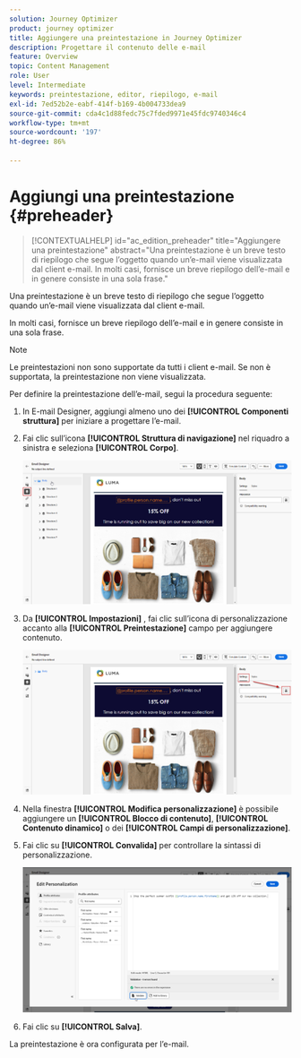 ```yaml
---
solution: Journey Optimizer
product: journey optimizer
title: Aggiungere una preintestazione in Journey Optimizer
description: Progettare il contenuto delle e-mail
feature: Overview
topic: Content Management
role: User
level: Intermediate
keywords: preintestazione, editor, riepilogo, e-mail
exl-id: 7ed52b2e-eabf-414f-b169-4b004733dea9
source-git-commit: cda4c1d88fedc75c7fded9971e45fdc9740346c4
workflow-type: tm+mt
source-wordcount: '197'
ht-degree: 86%

---
```


# Aggiungi una preintestazione {#preheader}

>[!CONTEXTUALHELP]
>id="ac_edition_preheader"
>title="Aggiungere una preintestazione"
>abstract="Una preintestazione è un breve testo di riepilogo che segue l’oggetto quando un’e-mail viene visualizzata dal client e-mail. In molti casi, fornisce un breve riepilogo dell’e-mail e in genere consiste in una sola frase."

Una preintestazione è un breve testo di riepilogo che segue l’oggetto quando un’e-mail viene visualizzata dal client e-mail.

In molti casi, fornisce un breve riepilogo dell’e-mail e in genere consiste in una sola frase.

>[!NOTE]
>
>Le preintestazioni non sono supportate da tutti i client e-mail. Se non è supportata, la preintestazione non viene visualizzata.

Per definire la preintestazione dell’e-mail, segui la procedura seguente:

1. In E-mail Designer, aggiungi almeno uno dei **[!UICONTROL Componenti struttura]** per iniziare a progettare l’e-mail.

1. Fai clic sull’icona **[!UICONTROL Struttura di navigazione]** nel riquadro a sinistra e seleziona **[!UICONTROL Corpo]**.

   ![](assets/preheader_body.png)

1. Da **[!UICONTROL Impostazioni]** , fai clic sull’icona di personalizzazione accanto alla **[!UICONTROL Preintestazione]** campo per aggiungere contenuto.

   ![](assets/preheader_body_settings.png)

1. Nella finestra **[!UICONTROL Modifica personalizzazione]** è possibile aggiungere un **[!UICONTROL Blocco di contenuto]**, **[!UICONTROL Contenuto dinamico]** o dei **[!UICONTROL Campi di personalizzazione]**.

1. Fai clic su **[!UICONTROL Convalida]** per controllare la sintassi di personalizzazione.

   ![](assets/preheader_4.png)

1. Fai clic su **[!UICONTROL Salva]**.

La preintestazione è ora configurata per l’e-mail.
